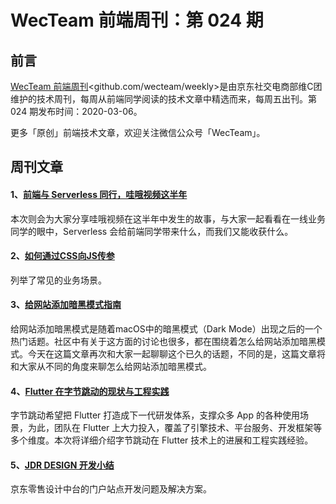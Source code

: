 
# WecTeam 前端周刊：第 024 期

## 前言

[WecTeam 前端周刊](https://github.com/wecteam/weekly)<github.com/wecteam/weekly>是由京东社交电商部维C团维护的技术周刊，每周从前端同学阅读的技术文章中精选而来，每周五出刊。第 024 期发布时间：2020-03-06。

更多「原创」前端技术文章，欢迎关注微信公众号「WecTeam」。


## 周刊文章

#### 1、[前端与 Serverless 同行，哇哦视频这半年](https://fed.taobao.org/blog/taofed/do71ct/ftontend-and-serverless-forward/)

本次则会为大家分享哇哦视频在这半年中发生的故事，与大家一起看看在一线业务同学的眼中，Serverless 会给前端同学带来什么，而我们又能收获什么。

#### 2、[如何通过CSS向JS传参](https://mp.weixin.qq.com/s/IKV4L2MV9PuJP12Yw1jH4g)

列举了常见的业务场景。

#### 3、[给网站添加暗黑模式指南](https://mp.weixin.qq.com/s/wBE0NRUAZ3g3BNhsJZwyhw)

给网站添加暗黑模式是随着macOS中的暗黑模式（Dark Mode）出现之后的一个热门话题。社区中有关于这方面的讨论也很多，都在围绕着怎么给网站添加暗黑模式。今天在这篇文章再次和大家一起聊聊这个已久的话题，不同的是，这篇文章将和大家从不同的角度来聊怎么给网站添加暗黑模式。

#### 4、[Flutter 在字节跳动的现状与工程实践](https://infoq.cn/article/EYYIY7tp133QAC4U3Y5R)

字节跳动希望把 Flutter 打造成下一代研发体系，支撑众多 App 的各种使用场景，为此，团队在 Flutter 上大力投入，覆盖了引擎技术、平台服务、开发框架等多个维度。本次将详细介绍字节跳动在 Flutter 技术上的进展和工程实践经验。

#### 5、[JDR DESIGN 开发小结](https://mp.weixin.qq.com/s/T3G3R5caanp446Eakr-GqQ)

京东零售设计中台的门户站点开发问题及解决方案。

